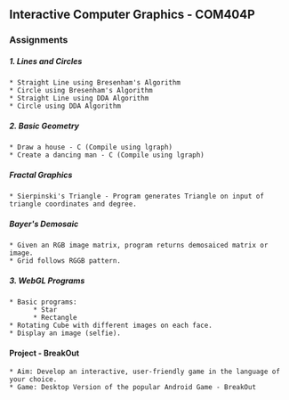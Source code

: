 ## Interactive Computer Graphics - COM404P

### Assignments

##### 1. Lines and Circles

    * Straight Line using Bresenham's Algorithm
    * Circle using Bresenham's Algorithm
    * Straight Line using DDA Algorithm
    * Circle using DDA Algorithm
##### 2. Basic Geometry
    * Draw a house - C (Compile using lgraph)
    * Create a dancing man - C (Compile using lgraph)
  
##### Fractal Graphics
    * Sierpinski's Triangle - Program generates Triangle on input of triangle coordinates and degree.
##### Bayer's Demosaic 
    * Given an RGB image matrix, program returns demosaiced matrix or image.
    * Grid follows RGGB pattern.

##### 3. WebGL Programs
    * Basic programs:
          * Star
          * Rectangle
    * Rotating Cube with different images on each face.
    * Display an image (selfie).

#### Project - BreakOut

    * Aim: Develop an interactive, user-friendly game in the language of your choice.
    * Game: Desktop Version of the popular Android Game - BreakOut